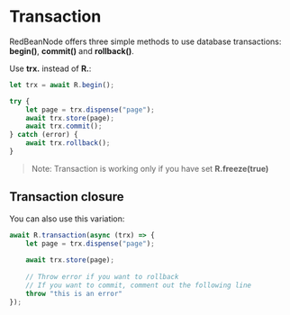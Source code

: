 # Transaction
RedBeanNode offers three simple methods to use database transactions: **begin()**, **commit()** and **rollback()**.

Use **trx.** instead of **R.**:

```javascript
let trx = await R.begin();

try {
    let page = trx.dispense("page");
    await trx.store(page);
    await trx.commit();
} catch (error) {
    await trx.rollback();
}
```

> Note: Transaction is working only if you have set **R.freeze(true)**


## Transaction closure
You can also use this variation:

```javascript
await R.transaction(async (trx) => {
    let page = trx.dispense("page");
    
    await trx.store(page);
    
    // Throw error if you want to rollback
    // If you want to commit, comment out the following line
    throw "this is an error"
});
```
